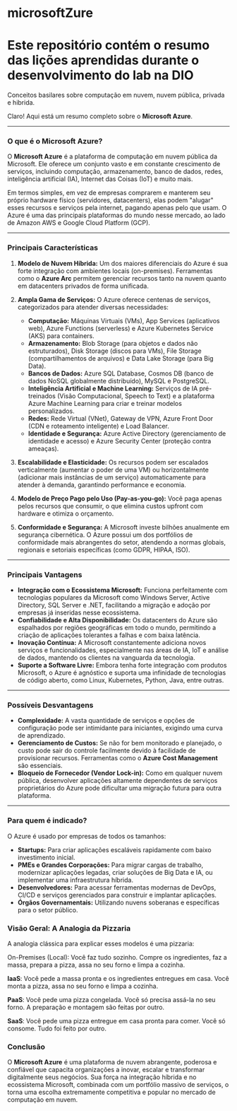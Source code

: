 # microsoftZure
# Este repositório contém o resumo das lições aprendidas durante o desenvolvimento do lab na DIO
Conceitos basilares sobre computação em nuvem, nuvem pública, privada e hibrida. 

Claro! Aqui está um resumo completo sobre o **Microsoft Azure**.

---

### **O que é o Microsoft Azure?**

O **Microsoft Azure** é a plataforma de computação em nuvem pública da Microsoft. Ele oferece um conjunto vasto e em constante crescimento de serviços, incluindo computação, armazenamento, banco de dados, redes, inteligência artificial (IA), Internet das Coisas (IoT) e muito mais.

Em termos simples, em vez de empresas comprarem e manterem seu próprio hardware físico (servidores, datacenters), elas podem "alugar" esses recursos e serviços pela internet, pagando apenas pelo que usam. O Azure é uma das principais plataformas do mundo nesse mercado, ao lado de Amazon AWS e Google Cloud Platform (GCP).

---

### **Principais Características**

1.  **Modelo de Nuvem Híbrida:** Um dos maiores diferenciais do Azure é sua forte integração com ambientes locais (on-premises). Ferramentas como o **Azure Arc** permitem gerenciar recursos tanto na nuvem quanto em datacenters privados de forma unificada.

2.  **Ampla Gama de Serviços:** O Azure oferece centenas de serviços, categorizados para atender diversas necessidades:
    *   **Computação:** Máquinas Virtuais (VMs), App Services (aplicativos web), Azure Functions (serverless) e Azure Kubernetes Service (AKS) para containers.
    *   **Armazenamento:** Blob Storage (para objetos e dados não estruturados), Disk Storage (discos para VMs), File Storage (compartilhamentos de arquivos) e Data Lake Storage (para Big Data).
    *   **Bancos de Dados:** Azure SQL Database, Cosmos DB (banco de dados NoSQL globalmente distribuído), MySQL e PostgreSQL.
    *   **Inteligência Artificial e Machine Learning:** Serviços de IA pré-treinados (Visão Computacional, Speech to Text) e a plataforma Azure Machine Learning para criar e treinar modelos personalizados.
    *   **Redes:** Rede Virtual (VNet), Gateway de VPN, Azure Front Door (CDN e roteamento inteligente) e Load Balancer.
    *   **Identidade e Segurança:** Azure Active Directory (gerenciamento de identidade e acesso) e Azure Security Center (proteção contra ameaças).

3.  **Escalabilidade e Elasticidade:** Os recursos podem ser escalados verticalmente (aumentar o poder de uma VM) ou horizontalmente (adicionar mais instâncias de um serviço) automaticamente para atender à demanda, garantindo performance e economia.

4.  **Modelo de Preço Pago pelo Uso (Pay-as-you-go):** Você paga apenas pelos recursos que consumir, o que elimina custos upfront com hardware e otimiza o orçamento.

5.  **Conformidade e Segurança:** A Microsoft investe bilhões anualmente em segurança cibernética. O Azure possui um dos portfólios de conformidade mais abrangentes do setor, atendendo a normas globais, regionais e setoriais específicas (como GDPR, HIPAA, ISO).

---

### **Principais Vantagens**

*   **Integração com o Ecossistema Microsoft:** Funciona perfeitamente com tecnologias populares da Microsoft como Windows Server, Active Directory, SQL Server e .NET, facilitando a migração e adoção por empresas já inseridas nesse ecossistema.
*   **Confiabilidade e Alta Disponibilidade:** Os datacenters do Azure são espalhados por regiões geográficas em todo o mundo, permitindo a criação de aplicações tolerantes a falhas e com baixa latência.
*   **Inovação Contínua:** A Microsoft constantemente adiciona novos serviços e funcionalidades, especialmente nas áreas de IA, IoT e análise de dados, mantendo os clientes na vanguarda da tecnologia.
*   **Suporte a Software Livre:** Embora tenha forte integração com produtos Microsoft, o Azure é agnóstico e suporta uma infinidade de tecnologias de código aberto, como Linux, Kubernetes, Python, Java, entre outras.

---

### **Possíveis Desvantagens**

*   **Complexidade:** A vasta quantidade de serviços e opções de configuração pode ser intimidante para iniciantes, exigindo uma curva de aprendizado.
*   **Gerenciamento de Custos:** Se não for bem monitorado e planejado, o custo pode sair do controle facilmente devido à facilidade de provisionar recursos. Ferramentas como o **Azure Cost Management** são essenciais.
*   **Bloqueio de Fornecedor (Vendor Lock-in):** Como em qualquer nuvem pública, desenvolver aplicações altamente dependentes de serviços proprietários do Azure pode dificultar uma migração futura para outra plataforma.

---

### **Para quem é indicado?**

O Azure é usado por empresas de todos os tamanhos:
*   **Startups:** Para criar aplicações escaláveis rapidamente com baixo investimento inicial.
*   **PMEs e Grandes Corporações:** Para migrar cargas de trabalho, modernizar aplicações legadas, criar soluções de Big Data e IA, ou implementar uma infraestrutura híbrida.
*   **Desenvolvedores:** Para acessar ferramentas modernas de DevOps, CI/CD e serviços gerenciados para construir e implantar aplicações.
*   **Órgãos Governamentais:** Utilizando nuvens soberanas e específicas para o setor público.

### Visão Geral: A Analogia da Pizzaria
A analogia clássica para explicar esses modelos é uma pizzaria:

On-Premises (Local): Você faz tudo sozinho. Compre os ingredientes, faz a massa, prepara a pizza, assa no seu forno e limpa a cozinha.

**IaaS**: Você pede a massa pronta e os ingredientes entregues em casa. Você monta a pizza, assa no seu forno e limpa a cozinha.

**PaaS**: Você pede uma pizza congelada. Você só precisa assá-la no seu forno. A preparação e montagem são feitas por outro.

**SaaS**: Você pede uma pizza entregue em casa pronta para comer. Você só consome. Tudo foi feito por outro.

### **Conclusão**

O **Microsoft Azure** é uma plataforma de nuvem abrangente, poderosa e confiável que capacita organizações a inovar, escalar e transformar digitalmente seus negócios. Sua força na integração híbrida e no ecossistema Microsoft, combinada com um portfólio massivo de serviços, o torna uma escolha extremamente competitiva e popular no mercado de computação em nuvem.
